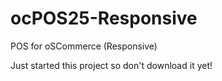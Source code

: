 # ocPOS25-Responsive
POS for oSCommerce (Responsive)

Just started this project so don't download it yet!
